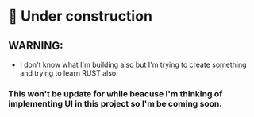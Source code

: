 # 🚧 Under construction
## WARNING:
- I don't know what I'm building also but I'm trying to create something and trying to learn RUST also.

### This won't be update for while beacuse I'm thinking of implementing UI in this project so I'm be coming soon.
